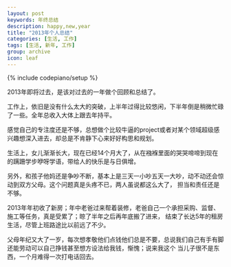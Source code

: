 ```yaml
---
layout: post
keywords: 年终总结
description: happy,new,year
title: "2013年个人总结"
categories: [生活, 工作]
tags: [生活, 新年, 工作]
group: archive
icon: leaf
---
```

{% include codepiano/setup %}

2013年即将过去，是该对过去的一年做个回顾和总结了。

工作上，依旧是没有什么太大的突破，上半年过得比较悠闲，下半年倒是稍微忙碌了一些。全年总收入大体上跟去年持平。

感觉自己的专注度还是不够，总想做个比较牛逼的project或者对某个领域超级感兴趣想深入进去，却总是不肯静下心来好好构思和规划。


生活上，女儿渐渐长大，现在已经14个月大了，从在襁褓里面的哭哭啼啼到现在的蹒跚学步咿呀学语，带给人的快乐是与日俱增。

另外，和孩子他妈还是争吵不断，基本上是三天一小吵五天一大吵，动不动还会惊动到双方父母。这个问题真是头疼不已，两人虽说都这么大了，
担当和责任还是不够。

2013年年初收了新房；年中老爸过来帮着装修，老爸自己一个承担采购、监督、施工等任务，真是受累了；晾了半年之后再年底搬了进来，
结束了长达5年的租房生活，尽管上班路途比以前远了不少。

父母年纪又大了一岁，每次想孝敬他们点钱他们总是不要，总说我们自己有手有脚还能劳动可以自己挣钱甚至想方设法给我钱，惭愧；说来我这个
当儿子很不是东西，一个月难得一次打电话回去。
